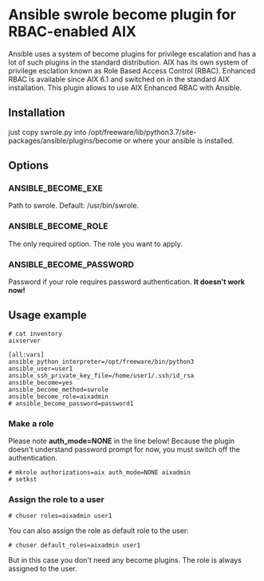# Ansible swrole become plugin for RBAC-enabled AIX

Ansible uses a system of become plugins for privilege escalation and has a lot of such plugins in the standard distribution. AIX has its own system of privilege esclation known as Role Based Access Control (RBAC). Enhanced RBAC is available since AIX 6.1 and switched on in the standard AIX installation. This plugin allows to use AIX Enhanced RBAC with Ansible.

## Installation

just copy swrole.py into /opt/freeware/lib/python3.7/site-packages/ansible/plugins/become or where your ansible is installed.

## Options

### ANSIBLE_BECOME_EXE

Path to swrole. Default: /usr/bin/swrole.

### ANSIBLE_BECOME_ROLE

The only required option. The role you want to apply.

### ANSIBLE_BECOME_PASSWORD

Password if your role requires password authentication. **It doesn't work now!**

## Usage example

```
# cat inventory
aixserver

[all:vars]
ansible_python_interpreter=/opt/freeware/bin/python3
ansible_user=user1
ansible_ssh_private_key_file=/home/user1/.ssh/id_rsa
ansible_become=yes
ansible_become_method=swrole
ansible_become_role=aixadmin
# ansible_become_password=password1
```

### Make a role

Please note **auth_mode=NONE** in the line below! Because the plugin doesn't understand password prompt for now, you must switch off the authentication.

```
# mkrole authorizations=aix auth_mode=NONE aixadmin
# setkst
```

### Assign the role to a user

```
# chuser roles=aixadmin user1
```

You can also assign the role as default role to the user:

```
# chuser default_roles=aixadmin user1
```

But in this case you don't need any become plugins. The role is always assigned to the user.

